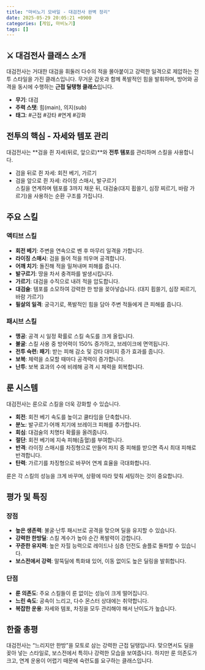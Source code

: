 ```yaml
---
title: "마비노기 모바일 - 대검전사 완벽 정리"
date: 2025-05-29 20:05:21 +0900
categories: [게임, 마비노기]
tags: []
---
```


## ⚔️ 대검전사 클래스 소개
대검전사는 거대한 대검을 휘둘러 다수의 적을 몰아붙이고 강력한 일격으로 제압하는 전투 스타일을 가진 클래스입니다. 무거운 갑옷과 함께 폭발적인 힘을 발휘하며, 방어와 공격을 동시에 수행하는 **근접 딜탱형 클래스**입니다.

- **무기**: 대검  
- **주력 스탯**: 힘(main), 의지(sub)  
- **태그**: #근접 #강타 #연계 #강화  

## 전투의 핵심 - 자세와 템포 관리
대검전사는 **검을 쥔 자세(뒤로, 앞으로)**와 **전투 템포**를 관리하며 스킬을 사용합니다.  
- 검을 뒤로 쥔 자세: 회전 베기, 가르기  
- 검을 앞으로 쥔 자세: 라이징 스매시, 발구르기  
스킬을 연계하며 템포를 3까지 채운 뒤, 대검술(대지 휩쓸기, 심장 찌르기, 바람 가르기)을 사용하는 순환 구조를 가집니다.

## 주요 스킬

### 액티브 스킬
- **회전 베기**: 주변을 연속으로 벤 후 마무리 일격을 가합니다.  
- **라이징 스매시**: 검을 들어 적을 띄우며 공격합니다.  
- **어깨 치기**: 돌진해 적을 밀쳐내며 피해를 줍니다.  
- **발구르기**: 땅을 차서 충격파를 발생시킵니다.  
- **가르기**: 대검을 수직으로 내려 적을 압도합니다.  
- **대검술**: 템포를 소모하여 강력한 한 방을 꽂아넣습니다. (대지 휩쓸기, 심장 찌르기, 바람 가르기)  
- **필살의 일격**: 궁극기로, 폭발적인 힘을 담아 주변 적들에게 큰 피해를 줍니다.

### 패시브 스킬
- **맹공**: 공격 시 일정 확률로 스킬 속도를 크게 올립니다.  
- **불굴**: 스킬 사용 중 방어력이 150% 증가하고, 브레이크에 면역됩니다.  
- **전투 숙련: 패기**: 받는 피해 감소 및 강타 대미지 증가 효과를 줍니다.  
- **보복**: 체력을 소모할 때마다 공격력이 증가합니다.  
- **난투**: 보복 효과의 수에 비례해 공격 시 체력을 회복합니다.

## 룬 시스템
대검전사는 룬으로 스킬을 더욱 강화할 수 있습니다.

- **회전**: 회전 베기 속도를 높이고 쿨타임을 단축합니다.  
- **분노**: 발구르기·어깨 치기에 브레이크 피해를 추가합니다.  
- **회심**: 대검술의 치명타 확률을 올려줍니다.  
- **절단**: 회전 베기에 지속 피해(출혈)를 부여합니다.  
- **반격**: 라이징 스매시를 차징형으로 만들어 차지 중 피해를 받으면 즉시 최대 피해로 반격합니다.  
- **탄력**: 가르기를 차징형으로 바꾸어 연계 효율을 극대화합니다.

룬은 각 스킬의 성능을 크게 바꾸며, 상황에 따라 맞춰 세팅하는 것이 중요합니다.

## 평가 및 특징

### 장점
- **높은 생존력**: 불굴·난투 패시브로 공격을 맞으며 딜을 유지할 수 있습니다.  
- **강력한 한방딜**: 스킬 계수가 높아 순간 폭발력이 강합니다.  
- **꾸준한 유지력**: 높은 자힐 능력으로 레이드나 심층 던전도 솔플로 돌파할 수 있습니다.  
- **보스전에서 강력**: 말뚝딜에 특화돼 있어, 이동 없이도 높은 딜링을 발휘합니다.

### 단점
- **룬 의존도**: 주요 스킬들이 룬 없이는 성능이 크게 떨어집니다.  
- **느린 속도**: 공속이 느리고, 다수 몬스터 상대에는 취약합니다.  
- **복잡한 운용**: 자세와 템포, 차징을 모두 관리해야 해서 난이도가 높습니다.

## 한줄 총평
대검전사는 “느리지만 한방”을 모토로 삼는 강력한 근접 딜탱입니다. 맞으면서도 딜을 꽂아 넣는 스타일로, 보스전에서 특히나 강력한 모습을 보여줍니다. 하지만 룬 의존도가 크고, 연계 운용이 어렵기 때문에 숙련도를 요구하는 클래스입니다.

